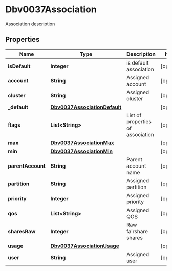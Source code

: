 

# Dbv0037Association

Association description

## Properties

| Name | Type | Description | Notes |
|------------ | ------------- | ------------- | -------------|
|**isDefault** | **Integer** | is default association |  [optional] |
|**account** | **String** | Assigned account |  [optional] |
|**cluster** | **String** | Assigned cluster |  [optional] |
|**_default** | [**Dbv0037AssociationDefault**](Dbv0037AssociationDefault.md) |  |  [optional] |
|**flags** | **List&lt;String&gt;** | List of properties of association |  [optional] |
|**max** | [**Dbv0037AssociationMax**](Dbv0037AssociationMax.md) |  |  [optional] |
|**min** | [**Dbv0037AssociationMin**](Dbv0037AssociationMin.md) |  |  [optional] |
|**parentAccount** | **String** | Parent account name |  [optional] |
|**partition** | **String** | Assigned partition |  [optional] |
|**priority** | **Integer** | Assigned priority |  [optional] |
|**qos** | **List&lt;String&gt;** | Assigned QOS |  [optional] |
|**sharesRaw** | **Integer** | Raw fairshare shares |  [optional] |
|**usage** | [**Dbv0037AssociationUsage**](Dbv0037AssociationUsage.md) |  |  [optional] |
|**user** | **String** | Assigned user |  [optional] |



